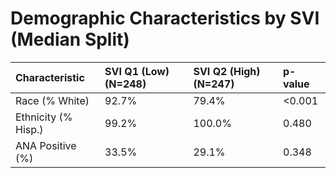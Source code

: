 # Demographic Characteristics by SVI (Median Split)

| Characteristic      | SVI Q1 (Low) (N=248)   | SVI Q2 (High) (N=247)   | p-value   |
|:--------------------|:-----------------------|:------------------------|:----------|
| Race (% White)      | 92.7%                  | 79.4%                   | <0.001    |
| Ethnicity (% Hisp.) | 99.2%                  | 100.0%                  | 0.480     |
| ANA Positive (%)    | 33.5%                  | 29.1%                   | 0.348     |